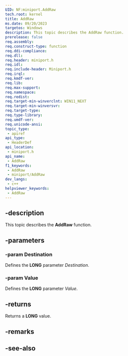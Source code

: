 ```yaml
---
UID: NF:miniport.AddRaw
tech.root: kernel
title: AddRaw
ms.date: 09/20/2023
targetos: Windows
description: This topic describes the AddRaw function.
prerelease: false
req.assembly: 
req.construct-type: function
req.ddi-compliance: 
req.dll: 
req.header: miniport.h
req.idl: 
req.include-header: Miniport.h
req.irql: 
req.kmdf-ver: 
req.lib: 
req.max-support: 
req.namespace: 
req.redist: 
req.target-min-winverclnt: WIN11_NEXT
req.target-min-winversvr: 
req.target-type: 
req.type-library: 
req.umdf-ver: 
req.unicode-ansi: 
topic_type:
 - apiref
api_type:
 - HeaderDef
api_location:
 - miniport.h
api_name:
 - AddRaw
f1_keywords:
 - AddRaw
 - miniport/AddRaw
dev_langs:
 - c++
helpviewer_keywords:
 - AddRaw
---
```


## -description

This topic describes the **AddRaw** function.

## -parameters

### -param Destination

Defines the **LONG** parameter *Destination*.

### -param Value

Defines the **LONG** parameter *Value*.

## -returns

Returns a **LONG** value.

## -remarks

## -see-also
